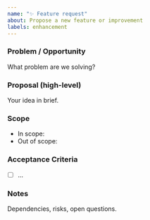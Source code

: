 ```yaml
---
name: "✨ Feature request"
about: Propose a new feature or improvement
labels: enhancement
---
```


### Problem / Opportunity
What problem are we solving?

### Proposal (high-level)
Your idea in brief.

### Scope
- In scope:
- Out of scope:

### Acceptance Criteria
- [ ] …

### Notes
Dependencies, risks, open questions.
